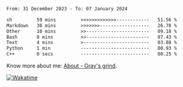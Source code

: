 <!--START_SECTION:waka-->

```txt
From: 31 December 2023 - To: 07 January 2024

sh         59 mins         >>>>>>>>>>>>>------------   51.56 %
Markdown   30 mins         >>>>>>>------------------   26.78 %
Other      10 mins         >>-----------------------   09.18 %
Bash       8 mins          >>-----------------------   07.43 %
Text       4 mins          >------------------------   03.88 %
Python     1 min           -------------------------   00.93 %
C++        0 secs          -------------------------   00.25 %
```

<!--END_SECTION:waka-->

<!-- [![grayxu's github stats](https://github-readme-stats.vercel.app/api?username=grayxu&count_private=true&show_icons=true)](https://github.com/grayxu) -->

Know more about me: [About - Gray's grind](https://www.grayxu.cn/).
<p align="left">
  <a href="https://wakatime.com/@grayxu" target="_blank">
    <img alt="Wakatime" src="https://wakatime.com/badge/user/c69eb31e-43a1-463f-8968-c3449e386f57.svg"/>
  </a>
</p>

